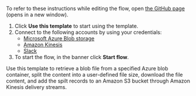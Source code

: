 
To refer to these instructions while editing the flow, open [the GitHub page](https://github.com/ot4i/app-connect-templates/blob/main/resources/markdown/Integrate%20data%20between%20Microsoft%20Azure%20Blob%20storage%20and%20Amazon%20Kinesis_instructions.md) (opens in a new window).

1. Click **Use this template** to start using the template.
2. Connect to the following accounts by using your credentials:
   - [Microsoft Azure Blob storage](https://ibm.biz/acmsazureblob)
   - [Amazon Kinesis](https://ibm.biz/acamazonkinesis)
   - [Slack](https://ibm.biz/acslack)
3. To start the flow, in the banner click **Start flow**.

Use this template to retrieve a blob file from a specified Azure blob container, split the content into a user-defined file size, download the file content, and add the spilt records to an Amazon S3 bucket through Amazon Kinesis delivery streams.

